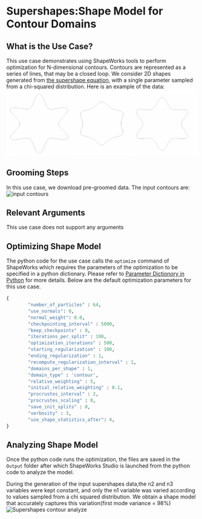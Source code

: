 # Supershapes:Shape Model for Contour Domains

## What is the Use Case?

This use case demonstrates using ShapeWorks tools to perform optimization for N-dimensional contours.
Contours are represented as a series of lines, that may be a closed loop. We consider 2D shapes generated from [the supershape equation](http://paulbourke.net/geometry/supershape/), with a single parameter sampled from a chi-squared distribution.
Here is an example of the data:
![Supershapes contour](../../img/use-cases/supershapes_contour.png)

## Grooming Steps

In this use case, we download pre-groomed data.
The input contours are: 
![input contours](https://sci.utah.edu/~shapeworks/doc-resources/pngs/supershapes_input.png)
## Relevant Arguments

This use case does not support any arguments

## Optimizing Shape Model
The python code for the use case calls the `optimize` command of ShapeWorks which requires the parameters of the optimization to be specified in a python dictionary. Please refer to [Parameter Dictionory in Python](../../workflow/optimize.md#parameter-dictionary-in-python) for more details.
Below are the default optimization parameters for this use case.


```python
{
        "number_of_particles" : 64,
        "use_normals": 0,
        "normal_weight": 0.0,
        "checkpointing_interval" : 5000,
        "keep_checkpoints" : 0,
        "iterations_per_split" : 100,
        "optimization_iterations" : 500,
        "starting_regularization" : 100,
        "ending_regularization" : 1,
        "recompute_regularization_interval" : 1,
        "domains_per_shape" : 1,
        "domain_type" : 'contour',
        "relative_weighting" : 5,
        "initial_relative_weighting" : 0.1,
        "procrustes_interval" : 2,
        "procrustes_scaling" : 0,
        "save_init_splits" : 0,
        "verbosity" : 3,
        "use_shape_statistics_after": 4,
}
```

## Analyzing Shape Model
Once the python code runs the optimization, the files are saved in the `Output` folder after which ShapeWorks Studio is launched from the python code to analyze the model. 
           
During the generation of the input supershapes data,the n2 and n3 variables were kept constant, and only the n1 variable was varied according to values sampled from a chi squared distribution. We obtain a shape model that accurately captures this variation(first mode variance = 98%)
![Supershapes contour analyze](https://sci.utah.edu/~shapeworks/doc-resources/gifs/supershapes_contour.gif)
